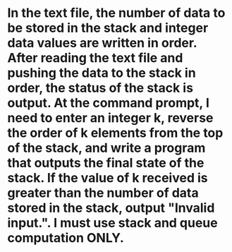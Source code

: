 # In the text file, the number of data to be stored in the stack and integer data values are written in order. After reading the text file and pushing the data to the stack in order, the status of the stack is output. At the command prompt, I need to enter an integer k, reverse the order of k elements from the top of the stack, and write a program that outputs the final state of the stack. If the value of k received is greater than the number of data stored in the stack, output "Invalid input.". I must use stack and queue computation ONLY.
